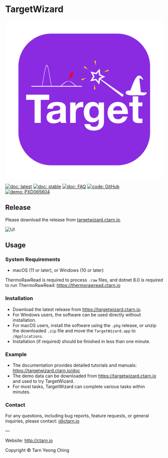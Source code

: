 # TargetWizard

![TargetWizard logo](fig/TargetWizard.svg)

[![doc: latest](https://img.shields.io/badge/doc-latest-red.svg)](doc/)
[![doc: stable](https://img.shields.io/badge/doc-stable-blue.svg)](doc/stable/)
[![doc: FAQ](https://img.shields.io/badge/doc-FAQ-yellow.svg)](doc/guide/#faq)
[![code: GitHub](https://img.shields.io/badge/code-GitHub-green.svg)](https://github.com/ctarn/TargetWizard.jl)
[![demo: PXD065604](https://img.shields.io/badge/demo-PXD065604-silver.svg)](https://proteomecentral.proteomexchange.org/cgi/GetDataset?ID=PXD065604)

## Release
Please download the release from [targetwizard.ctarn.io](https://targetwizard.ctarn.io).

![UI](https://targetwizard.ctarn.io/fig/TargetWizard_ui.png)

## Usage

### System Requirements

- macOS (11 or later), or Windows (10 or later)

ThermoRawRead is required to process `.raw` files, and dotnet 8.0 is required to run ThermoRawRead: https://thermorawread.ctarn.io

### Installation

- Download the latest release from https://targetwizard.ctarn.io.
- For Windows users, the software can be used directly without installation.
- For macOS users, install the software using the `.pkg` release, or unzip the downloaded `.zip` file and move the `TargetWizard.app` to `/Applications`.
- Installation (if required) should be finished in less than one minute.

### Example

- The documentation provides detailed tutorials and manuals: https://targetwizard.ctarn.io/doc
- The demo data can be downloaded from https://targetwizard.ctarn.io and used to try TargetWizard.
- For most tasks, TargetWizard can complete various tasks within minutes.

### Contact

For any questions, including bug reports, feature requests, or general inquiries, please contact: i@ctarn.io

—

Website: http://ctarn.io

Copyright © Tarn Yeong Ching
